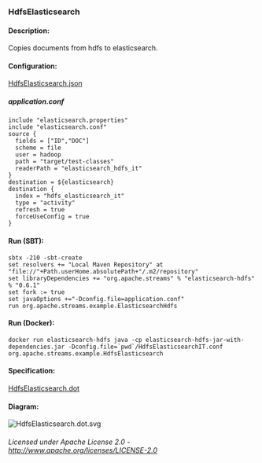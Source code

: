 ### HdfsElasticsearch

#### Description:

Copies documents from hdfs to elasticsearch.

#### Configuration:

[HdfsElasticsearch.json](HdfsElasticsearch.json "HdfsElasticsearch.json" )

##### application.conf

    include "elasticsearch.properties"
    include "elasticsearch.conf"
    source {
      fields = ["ID","DOC"]
      scheme = file
      user = hadoop
      path = "target/test-classes"
      readerPath = "elasticsearch_hdfs_it"
    }
    destination = ${elasticsearch}
    destination {
      index = "hdfs_elasticsearch_it"
      type = "activity"
      refresh = true
      forceUseConfig = true
    }
    
#### Run (SBT):

    sbtx -210 -sbt-create
    set resolvers += "Local Maven Repository" at "file://"+Path.userHome.absolutePath+"/.m2/repository"
    set libraryDependencies += "org.apache.streams" % "elasticsearch-hdfs" % "0.6.1"
    set fork := true
    set javaOptions +="-Dconfig.file=application.conf"
    run org.apache.streams.example.ElasticsearchHdfs

#### Run (Docker):

    docker run elasticsearch-hdfs java -cp elasticsearch-hdfs-jar-with-dependencies.jar -Dconfig.file=`pwd`/HdfsElasticsearchIT.conf org.apache.streams.example.HdfsElasticsearch

#### Specification:

[HdfsElasticsearch.dot](HdfsElasticsearch.dot "HdfsElasticsearch.dot" )

#### Diagram:

![HdfsElasticsearch.dot.svg](./HdfsElasticsearch.dot.svg)

###### Licensed under Apache License 2.0 - http://www.apache.org/licenses/LICENSE-2.0